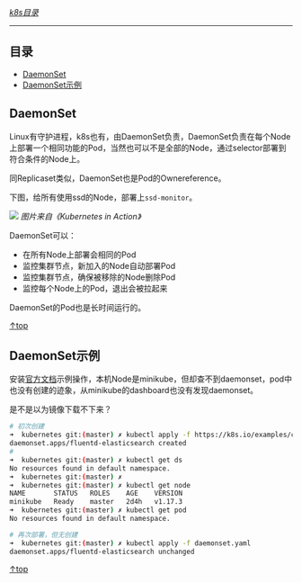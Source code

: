 [*k8s目录*](https://github.com/Shitaibin/notes/tree/master/kubernetes#%E7%9B%AE%E5%BD%95)

----

## 目录

- [DaemonSet](#DaemonSet)
- [DaemonSet示例](#DaemonSet示例)


## DaemonSet

Linux有守护进程，k8s也有，由DaemonSet负责，DaemonSet负责在每个Node上部署一个相同功能的Pod，当然也可以不是全部的Node，通过selector部署到符合条件的Node上。

同Replicaset类似，DaemonSet也是Pod的Ownereference。

下图，给所有使用ssd的Node，部署上`ssd-monitor`。

![](http://img.lessisbetter.site/k8s-daemon.png)
*图片来自《Kubernetes in Action》*

DaemonSet可以：
- 在所有Node上部署会相同的Pod
- 监控集群节点，新加入的Node自动部署Pod
- 监控集群节点，确保被移除的Node删除Pod
- 监控每个Node上的Pod，退出会被拉起来

DaemonSet的Pod也是长时间运行的。

[↑top](#目录)


## DaemonSet示例

安装[官方文档](https://kubernetes.io/docs/concepts/workloads/controllers/daemonset/#required-fields)示例操作，本机Node是minikube，但却查不到daemonset，pod中也没有创建的迹象，从minikube的dashboard也没有发现daemonset。

是不是以为镜像下载不下来？

```sh
# 初次创建
➜  kubernetes git:(master) ✗ kubectl apply -f https://k8s.io/examples/controllers/daemonset.yaml
daemonset.apps/fluentd-elasticsearch created
# 
➜  kubernetes git:(master) ✗ kubectl get ds
No resources found in default namespace.
➜  kubernetes git:(master) ✗
➜  kubernetes git:(master) ✗ kubectl get node
NAME       STATUS   ROLES    AGE    VERSION
minikube   Ready    master   2d4h   v1.17.3
➜  kubernetes git:(master) ✗ kubectl get pod
No resources found in default namespace.

# 再次部署，但无创建
➜  kubernetes git:(master) ✗ kubectl apply -f daemonset.yaml
daemonset.apps/fluentd-elasticsearch unchanged
```

[↑top](#目录)
